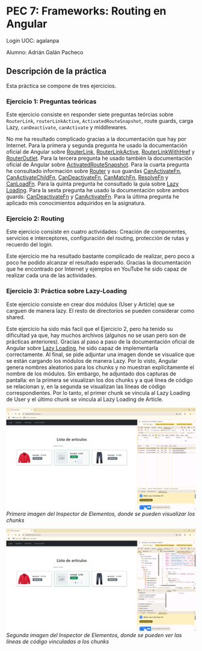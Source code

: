 # PEC 7: Frameworks: Routing en Angular
Login UOC: agalanpa

Alumno: Adrián Galán Pacheco

## Descripción de la práctica
Esta práctica se compone de tres ejercicios.

### Ejercicio 1: Preguntas teóricas
Este ejercicio consiste en responder siete preguntas teórcias sobre `RouterLink`, `routerLinkActive`, `ActivatedRouteSnapshot`, route guards, carga Lazy, `canDeactivate`, `canActivate` y middlewares.

No me ha resultado complicado gracias a la documentación que hay por Internet. Para la primera y segunda pregunta he usado la documentación oficial de Angular sobre [RouterLink](https://v17.angular.io/api/router/RouterLink), [RouterLinkActive](https://v17.angular.io/api/router/RouterLinkActive), [RouterLinkWithHref](https://v17.angular.io/api/router/RouterLinkWithHref) y [RouterOutlet](https://v17.angular.io/api/router/RouterOutlet). Para la tercera pregunta he usado también la documentación oficial de Angular sobre [ActivatedRouteSnapshot](https://v17.angular.io/api/router/ActivatedRouteSnapshot). Para la cuarta pregunta he consultado información sobre [Router](https://v17.angular.io/guide/router) y sus guardas [CanActivateFn](https://v17.angular.io/api/router/CanActivateFn), [CanActivateChildFn](https://v17.angular.io/api/router/CanActivateChildFn), [CanDeactivateFn](https://v17.angular.io/api/router/CanDeactivateFn), [CanMatchFn](https://v17.angular.io/api/router/CanMatchFn), [ResolveFn](https://v17.angular.io/api/router/ResolveFn) y [CanLoadFn](https://v17.angular.io/api/router/CanLoadFn). Para la quinta pregunta he consultado la guía sobre [Lazy Loading](https://v17.angular.io/guide/lazy-loading-ngmodules). Para la sexta pregunta he usado la documentación sobre ambos guards: [CanDeactivateFn](https://v17.angular.io/api/router/CanDeactivateFn) y [CanActivateFn](https://v17.angular.io/api/router/CanActivateFn). Para la última pregunta he aplicado mis conocimientos adquiridos en la asignatura.

### Ejercicio 2: Routing
Este ejercicio consiste en cuatro actividades: Creación de componentes, servicios e interceptores, configuración del routing, protección de rutas y recuerdo del login.

Este ejercicio me ha resultado bastante complicado de realizar, pero poco a poco he podido alcanzar el resultado esperado. Gracias la documentación que he encontrado por Internet y ejemplos en YouTube he sido capaz de realizar cada una de las actividades.

### Ejercicio 3: Práctica sobre Lazy-Loading
Este ejercicio consiste en crear dos módulos (User y Article) que se carguen de manera lazy. El resto de directorios se pueden considerar como shared.

Este ejercicio ha sido más facil que el Ejercicio 2, pero ha tenido su dificultad ya que, hay muchos archivos (algunos no se usan pero son de prácticas anteriores). Gracias al paso a paso de la documentación oficial de Angular sobre [Lazy Loading](https://v17.angular.io/guide/lazy-loading-ngmodules), he sido capaz de implementarla correctamente. Al final, se pide adjuntar una imagen donde se visualice que se están cargando los módulos de manera Lazy. Por lo visto, Angular genera nombres aleatorios para los chunks y no muestran explícitamente el nombre de los módulos. Sin embargo, he adjuntado dos capturas de pantalla: en la primera se visualizan los dos chunks y a qué línea de código se relacionan y, en la segunda se visualizan las líneas de código correspondientes. Por lo tanto, el primer chunk se vincula al Lazy Loading de User y el último chunk se vincula al Lazy Loading de Article.

![Primera imagen del Inspector de Elementos, donde se pueden visualizar los chunks](./PEC7_Ej_Prac/ecommerce/InspectorDeElementos1.png)
*Primera imagen del Inspector de Elementos, donde se pueden visualizar los chunks*

![Segunda imagen del Inspector de Elementos, donde se pueden ver las líneas de código vinculadas a los chunks](./PEC7_Ej_Prac/ecommerce/InspectorDeElementos2.png)
*Segunda imagen del Inspector de Elementos, donde se pueden ver las líneas de código vinculadas a los chunks*